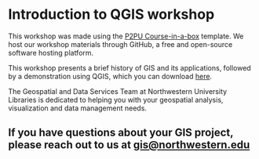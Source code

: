 # Introduction to QGIS workshop
This workshop was made using the [P2PU Course-in-a-box](https://course-in-a-box.p2pu.org/) template. We host our workshop materials through GitHub, a free and open-source software hosting platform. 

This workshop presents a brief history of GIS and its applications, followed by a demonstration using QGIS, which you can download [here](https://qgis.org/en/site/). 

The Geospatial and Data Services Team at Northwestern University Libraries is dedicated to helping you with your geospatial analysis, visualization and data management needs. 

## If you have questions about your GIS project, please reach out to us at [gis@northwestern.edu](mailto:gis@northwestern.edu)

